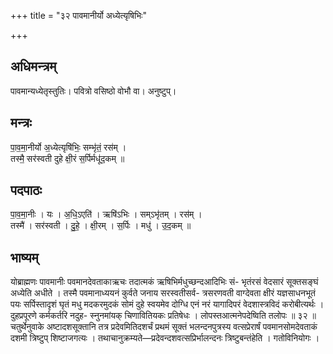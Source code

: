 +++
title = "३२ पावमानीर्यो अध्येत्यृषिभिः"

+++
## अधिमन्त्रम्
पावमान्यध्येतृस्तुतिः। पवित्रो वसिष्ठो वोभौ वा। अनुष्टुप्।

## मन्त्रः
पा॒व॒मा॒नीर्यो अ॒ध्येत्यृषि॑भिः॒ सम्भृ॑तं॒ रस॑म् ।  
तस्मै॒ सर॑स्वती दुहे क्षी॒रं स॒र्पिर्मधू॑द॒कम् ॥

## पदपाठः
पा॒व॒मा॒नीः । यः । अ॒धि॒ऽएति॑ । ऋषि॑ऽभिः । सम्ऽभृ॑तम् । रस॑म् ।  
तस्मै॑ । सर॑स्वती । दु॒हे॒ । क्षी॒रम् । स॒र्पिः । मधु॑ । उ॒द॒कम् ॥

## भाष्यम्
योब्राह्मणः पावमानीः पवमानदेवताकाऋचः तदात्मकं ऋषिभिर्मधुच्छन्दआदिभिः सं- भृतंरसं वेदसारं सूक्तसङ्घं अध्येति अधीते । तस्मै पवमानाध्ययनं कुर्वते जनाय सरस्वतीसर्व- त्रसरणवती वाग्देवता क्षीरं यज्ञसाधनभूतं पयः सर्पिस्तादृशं घृतं मधु मदकरमुदकं सोमं दुहे स्वयमेव दोग्धि एनं नरं यागादिपरं वेदशास्त्रविदं करोबीत्यर्थः । दुहप्रपूरणे कर्मकर्तरि नदुह- स्नुनमांयक् चिणावितियकः प्रतिषेधः । लोपस्तआत्मनेपदेष्विति तलोपः ॥ ३२ ॥चतुर्थेनुवाके अष्टादशसूक्तानि तत्र प्रदेवमितिदशर्चं प्रथमं सूक्तं भलन्दनपुत्रस्य वत्सप्रेरार्षं पवमानसोमदेवताकं दशमी त्रिष्टुप् शिष्टाजगत्यः । तथाचानुक्रम्यते—प्रदेवन्दशवत्सप्रिर्भालन्दनः त्रिष्टुबन्तंहेति । गतोविनियोगः ।